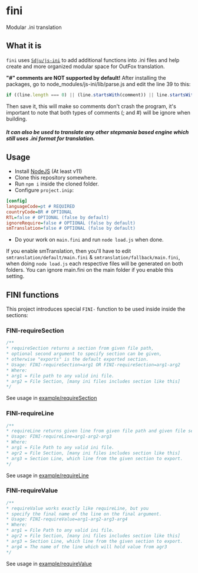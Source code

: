 # fini
Modular .ini translation

## What it is

`fini` uses [`Sdju/js-ini`](https://github.com/Sdju/js-ini) to add additional functions into .ini files and help create and more organized modular space for OutFox translation. 

**"#" comments are NOT supported by default!** After installing the packages, go to node_modules/js-ini/lib/parse.js and edit the line 39 to this:

```JavaScript
if ((line.length === 0) || (line.startsWith(comment)) || line.startsWith('#')) {
```

Then save it, this will make so comments don't crash the program, it's important to note that both types of comments (; and #) will be ignore when building.

##### It can also be used to translate any other stepmania based engine which still uses .ini format for translation.

## Usage

- Install [NodeJS](https://nodejs.org/en/) (At least v11)
- Clone this repository somewhere.
- Run `npm i` inside the cloned folder.
- Configure `project.inip`:
```INI
[config]
languageCode=pt # REQUIRED
countryCode=BR # OPTIONAL
RTL=false # OPTIONAL (false by default)
ignoreRequire=false # OPTIONAL (false by default)
smTranslation=false # OPTIONAL (false by default)
```
- Do your work on `main.fini` and run `node load.js` when done.

If you enable smTranslation, then you'll have to edit `smtranslation/default/main.fini` & `smtranslation/fallback/main.fini`, when doing `node load.js` each respective files will be generated on both folders. You can ignore main.fini on the main folder if you enable this setting.

## FINI functions

This project introduces special `FINI-` function to be used inside inside the sections:

### FINI-requireSection

```JavaScript
/**
* requireSection returns a section from given file path,
* optional second argument to specify section can be given, 
* otherwise "exports" is the default exported section.
* Usage: FINI-requireSection=arg1 OR FINI-requireSection=arg1-arg2
* Where:
* arg1 = File path to any valid ini file.
* arg2 = File Section, [many ini files includes section like this]
*/
```

See usage in [example/requireSection](./example/requireSection/)

### FINI-requireLine

```JavaScript
/**
* requireLine returns given line from given file path and given file section.
* Usage: FINI-requireLine=arg1-arg2-arg3
* Where:
* arg1 = File Path to any valid ini file.
* agr2 = File Section, [many ini files includes section like this]
* arg3 = Section Line, which line from the given section to export.
*/
```

See usage in [example/requireLine](./example/requireLine/)

### FINI-requireValue

```JavaScript
/**
* requireValue works exactly like requireLine, but you 
* specify the final name of the line on the final argument.
* Usage: FINI-requireValue=arg1-arg2-arg3-arg4
* Where:
* arg1 = File Path to any valid ini file.
* agr2 = File Section, [many ini files includes section like this]
* arg3 = Section Line, which line from the given section to export.
* arg4 = The name of the line which will hold value from agr3
*/
```

See usage in [example/requireValue](./example/requireValue/)